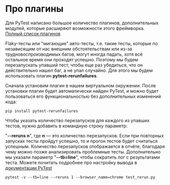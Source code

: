 # Про плагины
Для PyTest написано большое количество плагинов, дополнительных модулей, 
которые расширяют возможности этого фреймворка.  
[Полный список плагинов](https://docs.pytest.org/en/latest/reference/plugin_list.html)

Flaky-тесты или "мигающие" авто-тесты, т.е. такие тесты, которые по независящим от нас 
внешним обстоятельствам или из-за трудновоспроизводимых багов, могут иногда падать, 
хотя всё остальное время они проходят успешно.
Поэтому мы будем перезапускать упавший тест, чтобы еще раз убедиться, 
что он действительно нашел баг, а не упал случайно.
Для этого мы будем использовать плагин **pytest-rerunfailures**.

Сначала установим плагин в нашем виртуальном окружении. 
После установки плагин будет автоматически найден PyTest, 
и можно будет пользоваться его функциональностью без дополнительных изменений кода:

    pip install pytest-rerunfailures

Чтобы указать количество перезапусков для каждого из упавших тестов, нужно добавить в командную строку параметр:

"**--reruns n**", где **n** — это количество перезапусков. Если при повторных запусках тесты пройдут успешно, 
то и прогон тестов будет считаться успешным. Количество перезапусков отображается в отчёте, 
благодаря чему можно позже анализировать проблемные тесты.
Дополнительно мы указали параметр "**--tb=line**", чтобы сократить лог с результатами теста. 
Можете почитать подробнее про настройку вывода в 
[документации PyTest](https://docs.pytest.org/en/stable/usage.html#modifying-python-traceback-printing)

    pytest -v --tb=line --reruns 1 --browser_name=chrome test_rerun.py